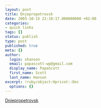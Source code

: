 ```yaml
---
layout: post
title: Dnjepropetrovsk
date: 2003-10-15 22:10:17.000000000 +02:00
categories:
- quick links
tags: []
status: publish
type: post
published: true
meta: {}
author:
  login: shanson
  email: papascott-wp@gmail.com
  display_name: PapaScott
  first_name: Scott
  last_name: Hanson
excerpt: !ruby/object:Hpricot::Doc
  options: {}
---
```

<p><a title="...is in the Ukraine and eliminated Hamburger SV from the UEFA Cup this evening" href="http://www.hsv.de/index.php?id=4163">Dnjepropetrovsk</a></p>
